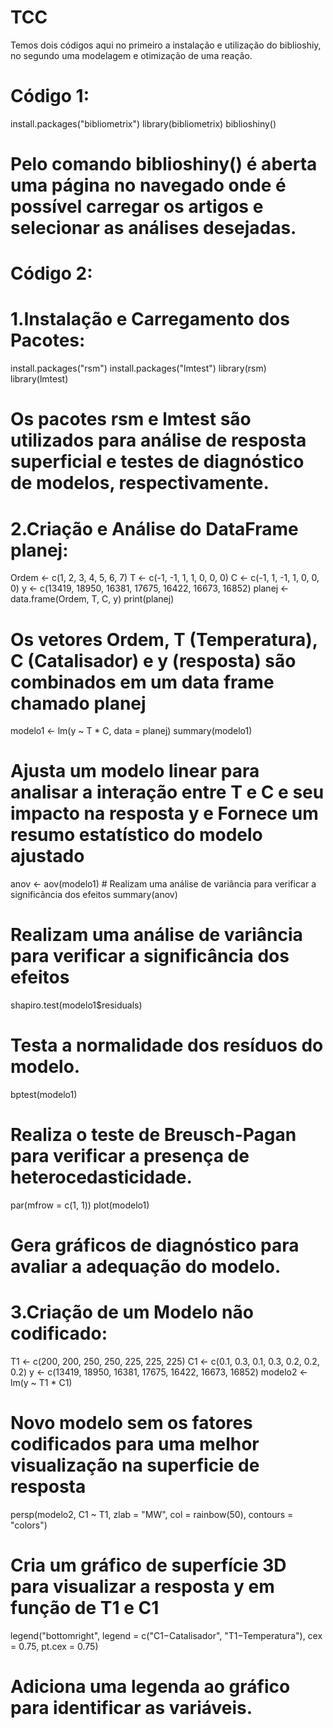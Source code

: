 # TCC
Temos dois códigos aqui no primeiro a instalação e utilização do biblioshiy, no segundo uma modelagem e otimização de uma reação.

# Código 1:
install.packages("bibliometrix")
library(bibliometrix)
biblioshiny()
# Pelo comando biblioshiny() é aberta uma página no navegado onde é possível carregar os artigos e selecionar as análises desejadas.

# Código 2:
# 1.Instalação e Carregamento dos Pacotes:
install.packages("rsm")
install.packages("lmtest")
library(rsm)
library(lmtest)
# Os pacotes rsm e lmtest são utilizados para análise de resposta superficial e testes de diagnóstico de modelos, respectivamente.

# 2.Criação e Análise do DataFrame planej:
Ordem <- c(1, 2, 3, 4, 5, 6, 7)
T <- c(-1, -1, 1, 1, 0, 0, 0)
C <- c(-1, 1, -1, 1, 0, 0, 0)
y <- c(13419, 18950, 16381, 17675, 16422, 16673, 16852)
planej <- data.frame(Ordem, T, C, y)
print(planej)
# Os vetores Ordem, T (Temperatura), C (Catalisador) e y (resposta) são combinados em um data frame chamado planej

modelo1 <- lm(y ~ T * C, data = planej) 
summary(modelo1) 
# Ajusta um modelo linear para analisar a interação entre T e C e seu impacto na resposta y e  Fornece um resumo estatístico do modelo ajustado

anov <- aov(modelo1) # Realizam uma análise de variância para verificar a significância dos efeitos
summary(anov)
# Realizam uma análise de variância para verificar a significância dos efeitos

shapiro.test(modelo1$residuals)
 # Testa a normalidade dos resíduos do modelo.
bptest(modelo1)
# Realiza o teste de Breusch-Pagan para verificar a presença de heterocedasticidade.

par(mfrow = c(1, 1))
plot(modelo1) 
# Gera gráficos de diagnóstico para avaliar a adequação do modelo.

# 3.Criação de um Modelo não codificado:
T1 <- c(200, 200, 250, 250, 225, 225, 225)
C1 <- c(0.1, 0.3, 0.1, 0.3, 0.2, 0.2, 0.2)
y <- c(13419, 18950, 16381, 17675, 16422, 16673, 16852)
modelo2 <- lm(y ~ T1 * C1)
# Novo modelo sem os fatores codificados para uma melhor visualização na superficie de resposta

persp(modelo2, C1 ~ T1, zlab = "MW", col = rainbow(50), contours = "colors")
# Cria um gráfico de superfície 3D para visualizar a resposta y em função de T1 e C1

legend("bottomright", legend = c("C1−Catalisador", "T1−Temperatura"), cex = 0.75, pt.cex = 0.75)
#  Adiciona uma legenda ao gráfico para identificar as variáveis.
